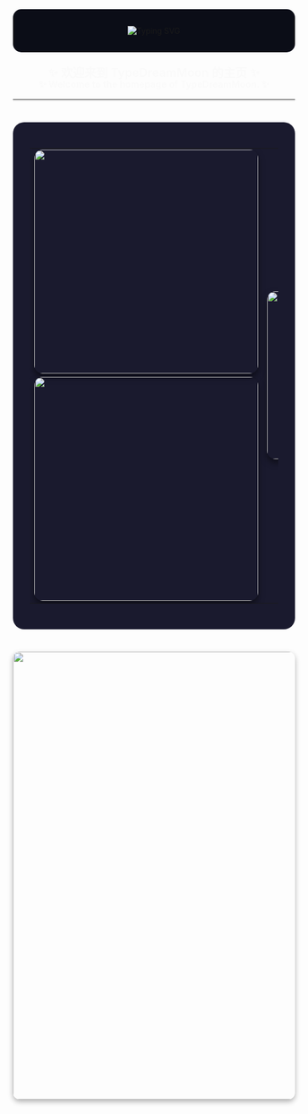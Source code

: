 <div align="center" style="background-color:#0b0d17;padding:30px;border-radius:15px;margin-bottom:40px;">
  <img src="https://readme-typing-svg.demolab.com?font=Fira+Code&pause=1000&color=39C5BB&width=435&lines=Code+weaves+dreams%2C+light+and+shadow+shape+worlds." alt="Typing SVG" />
</div>

<!-- 欢迎语 -->
<h2 align="center" style="font-weight:600;color:#fafafa;margin-top:-20px;">✨ 欢迎来到 TypeDreamMoon 的主页 ✨</h2>
<h3 align="center" style="font-weight:600;color:#fafafa;margin-top:-20px;">✨ Welcome to the homepage of TypeDreamMoon. ✨</h3>

---

<div align="center" style="background-color:#1a1a2e;padding:30px;border-radius:20px;max-width:920px;margin:40px auto;">
  <table style="border-spacing:30px;">
    <tr>
      <td>
        <!-- 左侧第一张图 -->
        <img width="400" src="https://github-readme-stats.vercel.app/api?username=TypeDreamMoon&theme=tokyonight&include_all_commits=true&show_icons=true&hide_border=true" style="border-radius:15px;box-shadow:0 6px 12px rgba(0,0,0,0.5);"  />
      </td>
       <!-- 右侧语言图（跨两行居中） -->
      <td rowspan="2" valign="middle">
        <img width="300" src="https://github-readme-stats.vercel.app/api/top-langs/?username=TypeDreamMoon&theme=tokyonight&hide_border=true&layout=donut-vertical&langs_count=6" style="border-radius:15px;box-shadow:0 6px 12px rgba(0,0,0,0.5);"  />
      </td>
    </tr>
    <tr>
      <td>
        <img width="400" src="https://github-readme-streak-stats-eight.vercel.app/?user=TypeDreamMoon&theme=tokyonight&currStreakNum=FF0000&fire=FF0000&card_height=205&currStreakLabel=FF0000&ring=FF0000&border=000000" style="border-radius:15px;box-shadow:0 6px 12px rgba(0,0,0,0.5);"  />
      </td>
    </tr>
  </table>
</div>

<div align="center" style="margin-top:40px;">
<img width="800" src="https://github-readme-activity-graph.vercel.app/graph?username=TypeDreamMoon&theme=github-compact&hide_border=true&area=true" style="border-radius:12px;box-shadow:0 4px 10px rgba(0,0,0,0.3);"  />
</div>
